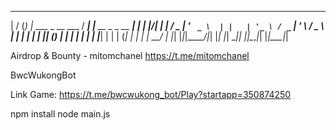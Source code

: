  __  __ _ _                     ____ _                      _ 
|  \/  (_) |_ ___  _ __ ___    / ___| |__   __ _ _ __   ___| |
| |\/| | | __/ _ \| '_ ` _ \  | |   | '_ \ / _` | '_ \ / _ \ |
| |  | | | || (_) | | | | | | | |___| | | | (_| | | | |  __/ |
|_|  |_|_|\__\___/|_| |_| |_|  \____|_| |_|\__,_|_| |_|\___|_|

Airdrop & Bounty - mitomchanel
https://t.me/mitomchanel

BwcWukongBot

Link Game: https://t.me/bwcwukong_bot/Play?startapp=350874250

npm install
node main.js